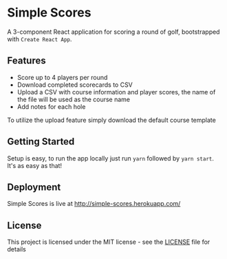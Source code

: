 # Simple Scores

A 3-component React application for scoring a round of golf, bootstrapped with `Create React App`.

## Features

  - Score up to 4 players per round
  - Download completed scorecards to CSV
  - Upload a CSV with course information and player scores, the name of the file will be used as the course name
  - Add notes for each hole

To utilize the upload feature simply download the default course template

## Getting Started

Setup is easy, to run the app locally just run `yarn` followed by `yarn start`. It's as easy as that!

## Deployment

Simple Scores is live at http://simple-scores.herokuapp.com/

## License

This project is licensed under the MIT license - see the [LICENSE](LICENSE) file for details

